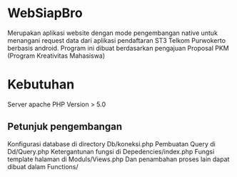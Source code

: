 # WebSiapBro
Merupakan aplikasi website dengan mode pengembangan native untuk menangani request data dari aplikasi pendaftaran ST3 Telkom Purwokerto berbasis android.
Program ini dibuat berdasarkan pengajuan Proposal PKM (Program Kreativitas Mahasiswa)

# Kebutuhan
Server apache
PHP Version > 5.0

## Petunjuk pengembangan
Konfigurasi database di directory Db/koneksi.php
Pembuatan Query di Dd/Query.php
Ketergantunan fungsi di Depedencies/index.php
Fungsi template halaman di Moduls/Views.php
Dan penambahan proses lain dapat dibuat dalam Functions/
